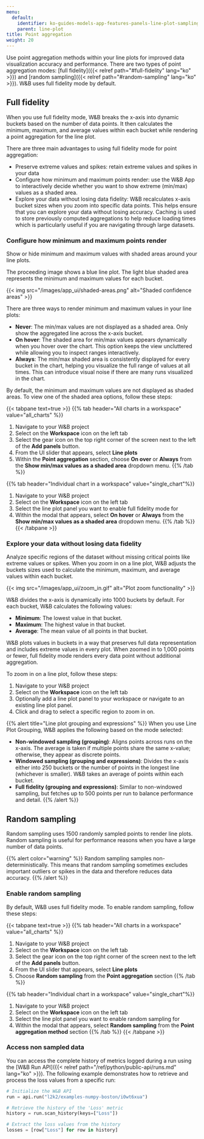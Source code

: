 ```yaml
---
menu:
  default:
    identifier: ko-guides-models-app-features-panels-line-plot-sampling
    parent: line-plot
title: Point aggregation
weight: 20
---
```


Use point aggregation methods within your line plots for improved data visualization accuracy and performance. There are two types of point aggregation modes: [full fidelity]({{< relref path="#full-fidelity" lang="ko" >}}) and [random sampling]({{< relref path="#random-sampling" lang="ko" >}}). W&B uses full fidelity mode by default.

## Full fidelity

When you use full fidelity mode, W&B breaks the x-axis into dynamic buckets based on the number of data points. It then calculates the minimum, maximum, and average values within each bucket while rendering a point aggregation for the line plot. 

There are three main advantages to using full fidelity mode for point aggregation:

* Preserve extreme values and spikes: retain extreme values and spikes in your data 
* Configure how minimum and maximum points render: use the W&B App to interactively decide whether you want to show extreme (min/max) values as a shaded area.
* Explore your data without losing data fidelity: W&B recalculates x-axis bucket sizes when you zoom into specific data points. This helps ensure that you can explore your data without losing accuracy. Caching is used to store previously computed aggregations to help reduce loading times which is particularly useful if you are navigating through large datasets.

### Configure how minimum and maximum points render

Show or hide minimum and maximum values with shaded areas around your line plots.

The proceeding image shows a blue line plot. The light blue shaded area represents the minimum and maximum values for each bucket.

{{< img src="/images/app_ui/shaded-areas.png" alt="Shaded confidence areas" >}}

There are three ways to render minimum and maximum values in your line plots:

* **Never**: The min/max values are not displayed as a shaded area. Only show the aggregated line across the x-axis bucket.
* **On hover**: The shaded area for min/max values appears dynamically when you hover over the chart. This option keeps the view uncluttered while allowing you to inspect ranges interactively.
* **Always**: The min/max shaded area is consistently displayed for every bucket in the chart, helping you visualize the full range of values at all times. This can introduce visual noise if there are many runs visualized in the chart.

By default, the minimum and maximum values are not displayed as shaded areas. To view one of the shaded area options, follow these steps:

{{< tabpane text=true >}}
{{% tab header="All charts in a workspace" value="all_charts" %}}
1. Navigate to your W&B project
2. Select on the **Workspace** icon on the left tab
3. Select the gear icon on the top right corner of the screen next to the left of the **Add panels** button.
4. From the UI slider that appears, select **Line plots**
5. Within the **Point aggregation** section, choose **On over** or **Always** from the **Show min/max values as a shaded area** dropdown menu.
{{% /tab %}}

{{% tab header="Individual chart in a workspace" value="single_chart"%}}
1. Navigate to your W&B project
2. Select on the **Workspace** icon on the left tab
3. Select the line plot panel you want to enable full fidelity mode for
4. Within the modal that appears, select **On hover** or **Always** from the **Show min/max values as a shaded area** dropdown menu.
{{% /tab %}}
{{< /tabpane >}}


### Explore your data without losing data fidelity

Analyze specific regions of the dataset without missing critical points like extreme values or spikes. When you zoom in on a line plot, W&B adjusts the buckets sizes used to calculate the minimum, maximum, and average values within each bucket. 


{{< img src="/images/app_ui/zoom_in.gif" alt="Plot zoom functionality" >}}


W&B divides the x-axis is dynamically into 1000 buckets by default. For each bucket, W&B calculates the following values:

- **Minimum**: The lowest value in that bucket.
- **Maximum**: The highest value in that bucket.
- **Average**: The mean value of all points in that bucket.

W&B plots values in buckets in a way that preserves full data representation and includes extreme values in every plot. When zoomed in to 1,000 points or fewer, full fidelity mode renders every data point without additional aggregation.


To zoom in on a line plot, follow these steps:

1. Navigate to your W&B project
2. Select on the **Workspace** icon on the left tab
3. Optionally add a line plot panel to your workspace or navigate to an existing line plot panel.
4. Click and drag to select a specific region to zoom in on.

{{% alert title="Line plot grouping and expressions" %}}
When you use Line Plot Grouping, W&B applies the following based on the mode selected:

- **Non-windowed sampling (grouping)**: Aligns points across runs on the x-axis. The average is taken if multiple points share the same x-value; otherwise, they appear as discrete points.
- **Windowed sampling (grouping and expressions)**: Divides the x-axis either into 250 buckets or the number of points in the longest line (whichever is smaller). W&B takes an average of points within each bucket.
- **Full fidelity (grouping and expressions)**: Similar to non-windowed sampling, but fetches up to 500 points per run to balance performance and detail.
{{% /alert %}}

 
## Random sampling

Random sampling uses 1500 randomly sampled points to render line plots. Random sampling is useful for performance reasons when you have a large number of data points. 

{{% alert color="warning" %}}
Random sampling samples non-deterministically. This means that random sampling sometimes excludes important outliers or spikes in the data and therefore reduces data accuracy.
{{% /alert %}}


### Enable random sampling
By default, W&B uses full fidelity mode. To enable random sampling, follow these steps:

{{< tabpane text=true >}}
{{% tab header="All charts in a workspace" value="all_charts" %}}
1. Navigate to your W&B project
2. Select on the **Workspace** icon on the left tab
3. Select the gear icon on the top right corner of the screen next to the left of the **Add panels** button.
4. From the UI slider that appears, select **Line plots**
5. Choose **Random sampling** from the **Point aggregation** section
{{% /tab %}}

{{% tab header="Individual chart in a workspace" value="single_chart"%}}
1. Navigate to your W&B project
2. Select on the **Workspace** icon on the left tab
3. Select the line plot panel you want to enable random sampling for
4. Within the modal that appears, select **Random sampling** from the **Point aggregation method** section
{{% /tab %}}
{{< /tabpane >}}



### Access non sampled data

You can access the complete history of metrics logged during a run using the [W&B Run API]({{< relref path="/ref/python/public-api/runs.md" lang="ko" >}}). The following example demonstrates how to retrieve and process the loss values from a specific run:


```python
# Initialize the W&B API
run = api.run("l2k2/examples-numpy-boston/i0wt6xua")

# Retrieve the history of the 'Loss' metric
history = run.scan_history(keys=["Loss"])

# Extract the loss values from the history
losses = [row["Loss"] for row in history]
```